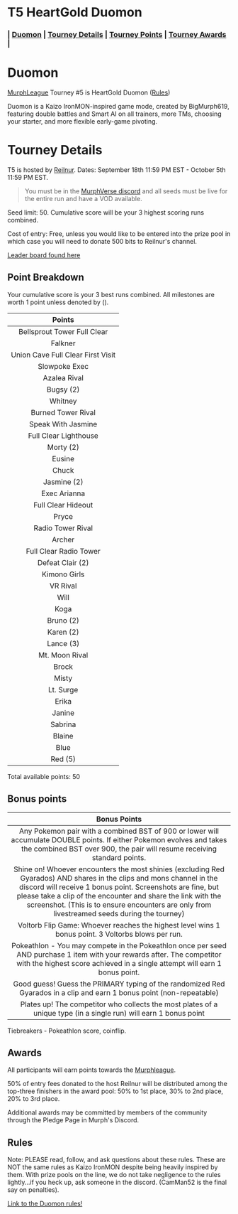 # T5 HeartGold Duomon

### | [Duomon](#Duomon) | [Tourney Details](#Tourney-Details) | [Tourney Points](#Point-Breakdown) | [Tourney Awards](#Awards) |

# Duomon

[MurphLeague](https://github.com/TakeJoshyy/TheMurphVerse/blob/main/2.Tournaments/1.MurphLeague-2025/README.md) Tourney #5 is HeartGold Duomon ([Rules](https://github.com/TakeJoshyy/TheMurphVerse/tree/main/1.GameModes/HGSS-Monomon#duomon-rules))

Duomon is a Kaizo IronMON-inspired game mode, created by BigMurph619, featuring double battles and Smart AI on all trainers, more TMs, choosing your starter, and more flexible early-game pivoting.

# Tourney Details

T5 is hosted by [Reilnur](https://www.twitch.tv/reilnur). Dates: September 18th 11:59 PM EST - October 5th 11:59 PM EST.

> You must be in the [MurphVerse discord](https://discord.gg/fNX4geCU) and all seeds must be live for the entire run and have a VOD available.

Seed limit: 50. Cumulative score will be your 3 highest scoring runs combined.

Cost of entry: Free, unless you would like to be entered into the prize pool in which case you will need to donate 500 bits to Reilnur's channel.

[Leader board found here](https://takejoshyy.github.io/TheMurphVerse/pages/T5/T5-Leaderboard.html)

## Point Breakdown

Your cumulative score is your 3 best runs combined. All milestones are worth 1 point unless denoted by ().

|           Points                                  |
| :-----------------------------------------------: |
| Bellsprout Tower Full Clear                       |
| Falkner                                           |
| Union Cave Full Clear First Visit                 |
| Slowpoke Exec                                     |
| Azalea Rival                                      |
| Bugsy (2)                                             |
| Whitney                                           |
| Burned Tower Rival                                |
| Speak With Jasmine                                |
| Full Clear Lighthouse                             |
| Morty (2)                                             |
| Eusine                                            |
| Chuck                                             |
| Jasmine (2)                                          |
| Exec Arianna                                      |
| Full Clear Hideout                                |
| Pryce                                             |
| Radio Tower Rival |
| Archer |
| Full Clear Radio Tower |
| Defeat Clair (2) |
| Kimono Girls |
| VR Rival |
| Will |
| Koga |
| Bruno (2) |
| Karen (2) |
| Lance (3) |
|Mt. Moon Rival|
|Brock|
|Misty|
|Lt. Surge|
|Erika|
|Janine|
|Sabrina|
|Blaine|
|Blue|
|Red (5)|

Total available points: 50

## Bonus points

|        Bonus Points       |
| :-----------------------: |
| Any Pokemon pair with a combined BST of 900 or lower will accumulate DOUBLE points. If either Pokemon evolves and takes the combined BST over 900, the pair will resume receiving standard points.                |
| Shine on! Whoever encounters the most shinies (excluding Red Gyarados) AND shares in the clips and mons channel in the discord will receive 1 bonus point. Screenshots are fine, but please take a clip of the encounter and share the link with the screenshot. (This is to ensure encounters are only from livestreamed seeds during the tourney) |
| Voltorb Flip Game: Whoever reaches the highest level wins 1 bonus point. 3 Voltorbs blows per run. |
| Pokeathlon - You may compete in the Pokeathlon once per seed AND purchase 1 item with your rewards after. The competitor with the highest score achieved in a single attempt will earn 1 bonus point. |
| Good guess! Guess the PRIMARY typing of the randomized Red Gyarados in a clip and earn 1 bonus point (non-repeatable) |
| Plates up! The competitor who collects the most plates of a unique type (in a single run) will earn 1 bonus point |

Tiebreakers - Pokeathlon score, coinflip.


## Awards

All participants will earn points towards the [Murphleague](https://github.com/TakeJoshyy/TheMurphVerse/tree/main/2.Tournaments/1.MurphLeague-2025).

50% of entry fees donated to the host Reilnur will be distributed among the top-three finishers in the award pool: 50% to 1st place, 30% to 2nd place, 20% to 3rd place.

Additional awards may be committed by members of the community through the Pledge Page in Murph's Discord.

## Rules

Note: PLEASE read, follow, and ask questions about these rules. These are NOT the same rules as Kaizo IronMON despite being heavily inspired by them. With prize pools on the line, we do not take negligence to the rules lightly...if you heck up, ask someone in the discord. (CamMan52 is the final say on penalties).

[Link to the Duomon rules!](https://github.com/TakeJoshyy/TheMurphVerse/tree/main/1.GameModes/HGSS-Monomon#duomon-rules)

